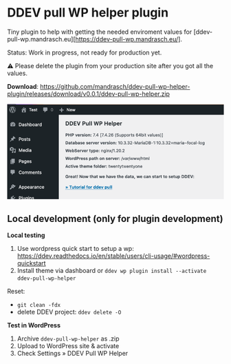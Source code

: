 # DDEV pull WP helper plugin

Tiny plugin to help with getting the needed enviroment values for [ddev-pull-wp.mandrasch.eu][https://ddev-pull-wp.mandrasch.eu/].

Status: Work in progress, not ready for production yet. 

⚠️ Please delete the plugin from your production site after you got all the values.

**Download**: https://github.com/mandrasch/ddev-pull-wp-helper-plugin/releases/download/v0.0.1/ddev-pull-wp-helper.zip

![Screenshot](screenshot.png)


## Local development (only for plugin development)

**Local testing**

1. Use wordpress quick start to setup a wp:
https://ddev.readthedocs.io/en/stable/users/cli-usage/#wordpress-quickstart
1. Install theme via dashboard or
`ddev wp plugin install --activate ddev-pull-wp-helper`

Reset:

- `git clean -fdx`
- delete DDEV project: `ddev delete -O`

**Test in WordPress**

1. Archive `ddev-pull-wp-helper` as .zip
1. Upload to WordPress site & activate
1. Check Settings &raquo; DDEV Pull WP Helper
